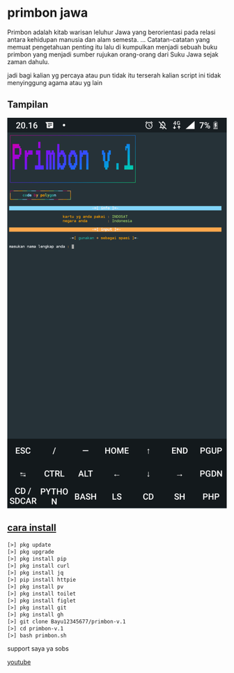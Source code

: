 # primbon jawa

Primbon adalah kitab warisan leluhur Jawa
yang berorientasi pada relasi antara kehidupan manusia dan alam semesta.
... Catatan-catatan yang memuat pengetahuan penting itu lalu di kumpulkan menjadi
sebuah buku primbon yang menjadi sumber rujukan orang-orang dari Suku Jawa sejak zaman dahulu.

 jadi bagi kalian yg percaya atau pun tidak itu terserah
kalian script ini tidak menyinggung agama atau yg lain




## Tampilan
![Polygon](https://github.com/Bayu12345677/primbon-v.1/blob/main/Screenshot_20210930-201637.png)





## [cara install](https://github.com/Bayu12345677/primbon-v.1)

```python3
[>] pkg update
[>] pkg upgrade
[>] pkg install pip
[>] pkg install curl
[>] pkg install jq
[>] pip install httpie
[>] pkg install pv
[>] pkg install toilet
[>] pkg install figlet
[>] pkg install git
[>] pkg install gh
[>] git clone Bayu12345677/primbon-v.1
[>] cd primbon-v.1
[>] bash primbon.sh
```



support saya ya sobs

[youtube](https://youtube.com/channel/UCtu-GcxKL8kJBXpR1wfMgWg)


